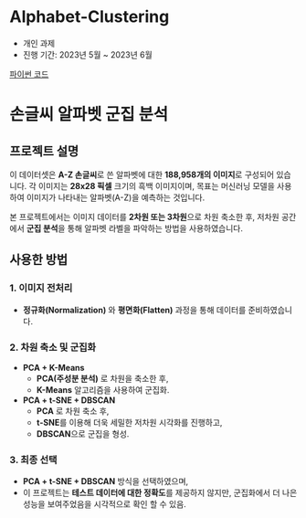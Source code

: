 # Alphabet-Clustering
- 개인 과제 
- 진행 기간: 2023년 5월 ~ 2023년 6월

[파이썬 코드](https://github.com/Doonco/Alphabet-Clustering/blob/main/alphabet.ipynb)

# 손글씨 알파벳 군집 분석

## 프로젝트 설명

이 데이터셋은 **A-Z 손글씨**로 쓴 알파벳에 대한 **188,958개의 이미지**로 구성되어 있습니다. 각 이미지는 **28x28 픽셀** 크기의 흑백 이미지이며, 목표는 머신러닝 모델을 사용하여 이미지가 나타내는 알파벳(A-Z)을 예측하는 것입니다.

본 프로젝트에서는 이미지 데이터를 **2차원 또는 3차원**으로 차원 축소한 후, 저차원 공간에서 **군집 분석**을 통해 알파벳 라벨을 파악하는 방법을 사용하였습니다.

## 사용한 방법

### 1. 이미지 전처리
- **정규화(Normalization)** 와 **평면화(Flatten)** 과정을 통해 데이터를 준비하였습니다.

### 2. 차원 축소 및 군집화
- **PCA + K-Means**
  - **PCA(주성분 분석)** 로 차원을 축소한 후,
  - **K-Means** 알고리즘을 사용하여 군집화.
- **PCA + t-SNE + DBSCAN**
  - **PCA** 로 차원 축소 후,
  - **t-SNE**를 이용해 더욱 세밀한 저차원 시각화를 진행하고,
  - **DBSCAN**으로 군집을 형성.

### 3. 최종 선택
- **PCA + t-SNE + DBSCAN** 방식을 선택하였으며,
- 이 프로젝트는 **테스트 데이터에 대한 정확도**를 제공하지 않지만, 군집화에서 더 나은 성능을 보여주었음을 시각적으로 확인 할 수 있음.

